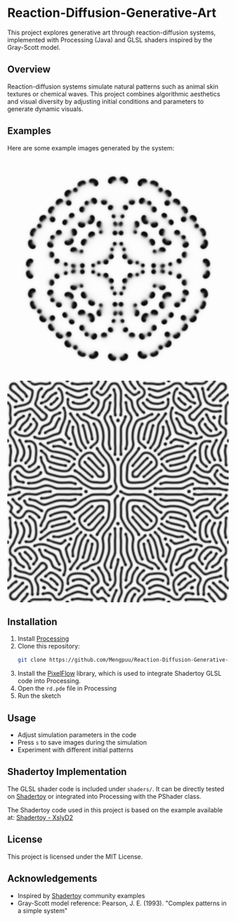 # Reaction-Diffusion-Generative-Art
This project explores generative art through reaction-diffusion systems, implemented with Processing (Java) and GLSL shaders inspired by the Gray-Scott model.

## Overview
Reaction-diffusion systems simulate natural patterns such as animal skin textures or chemical waves. This project combines algorithmic aesthetics and visual diversity by adjusting initial conditions and parameters to generate dynamic visuals.

## Examples
Here are some example images generated by the system:

![Example 1](images/example1.png)
![Example 2](images/example2.png)

## Installation
1. Install [Processing](https://processing.org/download/)
2. Clone this repository:
   ```bash
   git clone https://github.com/Mengpuu/Reaction-Diffusion-Generative-Art.git
   ```
3. Install the [PixelFlow](https://github.com/diwi/PixelFlow) library, which is used to integrate Shadertoy GLSL code into Processing.
4. Open the `rd.pde` file in Processing
5. Run the sketch

## Usage
- Adjust simulation parameters in the code
- Press `s` to save images during the simulation
- Experiment with different initial patterns

## Shadertoy Implementation
The GLSL shader code is included under `shaders/`. It can be directly tested on [Shadertoy](https://www.shadertoy.com/) or integrated into Processing with the PShader class.

The Shadertoy code used in this project is based on the example available at: [Shadertoy - XslyD2](https://www.shadertoy.com/view/XslyD2)

## License
This project is licensed under the MIT License.

## Acknowledgements
- Inspired by [Shadertoy](https://www.shadertoy.com/) community examples
- Gray-Scott model reference: Pearson, J. E. (1993). "Complex patterns in a simple system"
